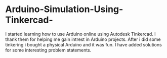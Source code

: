 # Arduino-Simulation-Using-Tinkercad-
I started learning how to use Arduino online using Autodesk Tinkercad. I thank them for helping me gain intrest in Arduino projects. After i did some tinkering i bought a physical Arduino and it was fun. I have added solutions for some interesting problem statements.
